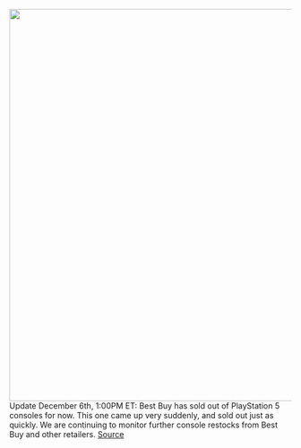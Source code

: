 <img src='https://cdn.vox-cdn.com/thumbor/p2b5QBGKekDJtH8a2j_Rve5ZihE=/0x0:2040x1360/1200x800/filters:focal(857x517:1183x843)/cdn.vox-cdn.com/uploads/chorus_image/image/70235650/acastro_210511_1777_psRestock_0006.0.jpg' width='700px' /><br/>
Update December 6th, 1:00PM ET: Best Buy has sold out of PlayStation 5 consoles for now. This one came up very suddenly, and sold out just as quickly. We are continuing to monitor further console restocks from Best Buy and other retailers.
<a href='https://www.theverge.com/2021/12/6/22798682/playstation-5-restock-available-best-buy-queue'> Source <a/>